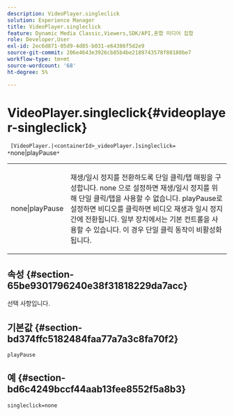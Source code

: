 ```yaml
---
description: VideoPlayer.singleclick
solution: Experience Manager
title: VideoPlayer.singleclick
feature: Dynamic Media Classic,Viewers,SDK/API,혼합 미디어 집합
role: Developer,User
exl-id: 2ec6d871-05d9-4d85-b031-e64386f5d2e9
source-git-commit: 206e4643e3926cb85b4be2189743578f88180be7
workflow-type: tm+mt
source-wordcount: '68'
ht-degree: 5%

---
```


# VideoPlayer.singleclick{#videoplayer-singleclick}

` [VideoPlayer.|<containerId>_videoPlayer.]singleclick= *`none|playPause`*`

<table id="table_53A26E1617CB411B9586203CB9AA1AB2"> 
 <tbody> 
  <tr> 
   <td colname="col1"> <p> <span class="codeph"> <span class="varname"> none|playPause</span> </span> </p> </td> 
   <td colname="col2"> <p> 재생/일시 정지를 전환하도록 단일 클릭/탭 매핑을 구성합니다. <span class="codeph"> none</span> 으로 설정하면 재생/일시 정지를 위해 단일 클릭/탭을 사용할 수 없습니다. <span class="codeph"> playPause</span>로 설정하면 비디오를 클릭하면 비디오 재생과 일시 정지 간에 전환됩니다. 일부 장치에서는 기본 컨트롤을 사용할 수 있습니다. 이 경우 <span class="codeph"> 단일 클릭</span> 동작이 비활성화됩니다. </p> </td> 
  </tr> 
 </tbody> 
</table>

## 속성 {#section-65be9301796240e38f31818229da7acc}

선택 사항입니다.

## 기본값 {#section-bd374ffc5182484faa77a7a3c8fa70f2}

`playPause`

## 예 {#section-bd6c4249bccf44aab13fee8552f5a8b3}

`singleclick=none`
